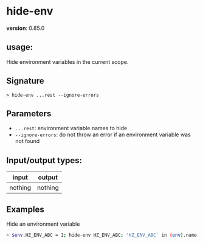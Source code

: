 # hide-env

**version**: 0.85.0

## **usage**:

Hide environment variables in the current scope.

## Signature

`> hide-env ...rest --ignore-errors`

## Parameters

- `...rest`: environment variable names to hide
- `--ignore-errors`: do not throw an error if an environment variable was not found

## Input/output types:

| input   | output  |
| ------- | ------- |
| nothing | nothing |

## Examples

Hide an environment variable

```bash
> $env.HZ_ENV_ABC = 1; hide-env HZ_ENV_ABC; 'HZ_ENV_ABC' in (env).name
```
